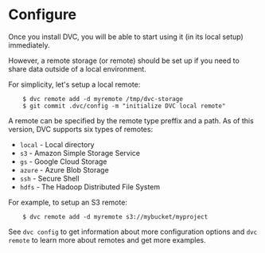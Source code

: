 # Configure

Once you install DVC, you will be able to start using it (in its local setup)
immediately.

However, a remote storage (or remote) should be set up if you need to share data
outside of a local environment. 

For simplicity, let's setup a local remote:

```dvc
    $ dvc remote add -d myremote /tmp/dvc-storage
    $ git commit .dvc/config -m "initialize DVC local remote"
```
A remote can be specified by the remote type preffix and a path. As of this
version, DVC supports six types of remotes:

* `local` - Local directory
* `s3` - Amazon Simple Storage Service
* `gs` - Google Cloud Storage
* `azure` - Azure Blob Storage
* `ssh` - Secure Shell
* `hdfs` - The Hadoop Distributed File System

For example, to setup an S3 remote:

```dvc
    $ dvc remote add -d myremote s3://mybucket/myproject
```

See `dvc config` to get information about more configuration options and `dvc
remote` to learn more about remotes and get more examples.
